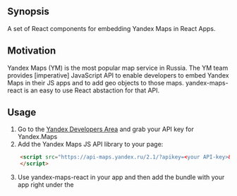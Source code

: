 ## Synopsis
A set of React components for embedding Yandex Maps in React Apps.

## Motivation
Yandex Maps (YM) is the most popular map service in Russia. The YM team provides \[imperative\] JavaScript API to enable developers to embed Yandex Maps in their JS apps and to add geo objects to those maps. yandex-maps-react is an easy to use React abstaction for that API. 

## Usage
1. Go to the [Yandex Developers Area](https://developer.tech.yandex.ru/) and grab your API key for Yandex.Maps
2. Add the Yandex Maps JS API library to your page:
```HTML
    <script src="https://api-maps.yandex.ru/2.1/?apikey=<your API-key>&lang=en_US" type="text/javascript">
    </script>
```
3. Use yandex-maps-react in your app and then add the bundle with your app right under the <script> from step 2.
4. The YandexMap component renders a div with a class 'yaMap' to the DOM. Define the size (width and height) of that div in your CSS to make the component visible:
```CSS
.yaMap {
  /*use any units you like*/
  width: 50%;
  height: 10em;
  }
```

## Code samples
The code below renders a Yandex Map and two Placemarks on it.

```Javascript
import React, {Component} from 'react';
import YandexMap from './YandexMap';
import Placemark from './Placemark';

class App extends Component {
  render() {
    return (
      <YandexMap zoom={17} location={[55.754150, 37.608269]} >
        <Placemark coordinates={[23.323, 32.232]} />
        <Placemark coordinates={[65.323, 97.232]} />
      </YandexMap>
    )
  }
}

//Don't forget to use ReactDom.render() to render your component to the DOM


```
